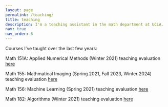 ```yaml
---
layout: page
permalink: /teaching/
title: teaching
description: I'm a teaching assistant in the math department at UCLA.
nav: true
nav_order: 6
---
```


Courses I've taught over the last few years:

Math 151A: Applied Numerical Methods (Winter 2021) teaching evaluation [here](../assets/pdf/Math151aEval.pdf)

Math 155: Mathmatical Imaging (Spring 2021, Fall 2023, Winter 2024) teaching evaluation [here](../assets/pdf/Math155Eval.pdf)

Math 156: Machine Learning (Spring 2021) teaching evaluation [here](../assets/pdf/Math156.pdf)

Math 182: Algorithms (Winter 2021) teaching evaluation [here](../assets/pdf/Math182.pdf)